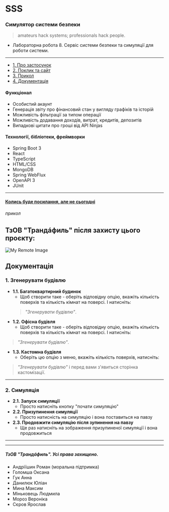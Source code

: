 # SSS

### Симулятор системи безпеки
> amateurs hack systems; professionals hack people.

- Лабораторна робота 8. Сервіс системи безпеки та симуляції для роботи системи.
---
  - [1. Про застосунок](#функціонал)
  - [2. Поклик та сайт](#затестуйте)
  - [3. Прикол](#прикол)
  - [4. Документація](#документація)

#### Функціонал
- Особистий акаунт
- Генерація звіту про фінансовий стан у вигляду графіків та історій
- Можливість фільтрації за типом операції
- Можливість додавання доходів, витрат, кредитів, депозитів
- Випадкові цитати про гроші від API Ninjas
#### Технології, бібліотеки, фреймворки
- Spring Boot 3
- React
- TypeScript
- HTML/CSS
- MongoDB
- Spring WebFlux
- OpenAPI 3
- JUnit
---
#### [Колись буде посилання, але не сьогодні](https://trandafyl-testing.onrender.com/)

###### прикол
## ТзОВ "Трандáфиль" після захисту цього проєкту:
![My Remote Image](https://i.pinimg.com/564x/ac/6e/ed/ac6eedff4adc6530a86bac6da443c65a.jpg)


## Документація
### 1. Згенерувати будівлю
- **1.1. Багатоквартирний будинок**
  - Щоб створити таке - оберіть відповідну опцію, вкажіть кількість поверхів та кількість кімнат на поверсі. І натисніть:
  >*"Згенерувати будівлю"*.
 - **1.2. Офісна будівля**
   - Щоб створити таке - оберіть відповідну опцію, вкажіть кількість поверхів та кількість кімнат на поверсі. І натисніть:
  >*"Згенерувати будівлю"*.
 - **1.3. Кастомна будівля**
   - Оберіть цю опцію з меню, вкажіть кількість поверхів, натисніть:
  >*"Згенерувати будівлю"* і перед вами з'явиться сторінка кастомізації.
---
### 2. Симуляція
- **2.1. Запуск симуляції**
  - Просто натисніть кнопку "почати симуляцію"
- **2.2. Призупинення симуляції**
  - Просто натисність на симуляцію і вона поставиться на павзу
- **2.3. Продовжити симуляцію після зупинення на павзу**
  - Ще раз натисніть на зображення призупиненої симуляції і вона продовжиться
---
   ---
   ##### ТзОВ "Трандáфиль". Усі права захищено.
   - Андріїшин Роман (моральна підтримка)
   - Голомша Оксана
   - Гук Анна
   - Данилюк Юліан
   - Мина Максим
   - Міньковець Людмила
   - Мороз Вероніка
   - Сєров Ярослав
